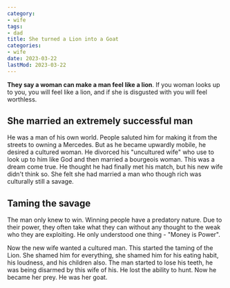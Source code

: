 ```yaml
---
category:
- wife
tags:
- dad
title: She turned a Lion into a Goat
categories:
- wife
date: 2023-03-22
lastMod: 2023-03-22
---
```

**They say a woman can make a man feel like a lion**. If you woman looks up to you, you will feel like a lion, and if she is disgusted with you will feel worthless.

## She married an extremely successful man
He was a man of his own world. People saluted him for making it from the streets to owning a Mercedes. But as he became upwardly mobile, he desired a cultured woman. He divorced his "uncultured wife" who use to look up to him like God and then married a bourgeois woman. This was a dream come true. He thought he had finally met his match, but his new wife didn't think so. She felt she had married a man who though rich was culturally still a savage.

## Taming the savage 
The man only knew to win. Winning people have a predatory nature. Due to their power, they often take what they can without any thought to the weak who they are exploiting. He only understood one thing - "Money is Power". 

Now the new wife wanted a cultured man. This started the taming of the Lion. She shamed him for everything, she shamed him for his eating habit, his loudness, and his children also. The man started to lose his teeth, he was being disarmed by this wife of his. He lost the ability to hunt. Now he became her prey. He was her goat.
